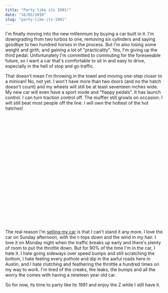 ```yaml
---
title: "Party like its 1991!"
date: "16/05/2010"
slug: "party-like-its-1991"
---
```


I'm finally moving into the new millennium by buying a car built in it. I'm downgrading from two turbos to one, removing six cylinders and saying goodbye to two hundred horses in the process. But I'm also losing some weight and girth, and gaining a lot of "practicality". Yes, I'm giving up the third pedal. Unfortunately I'm committed to commuting for the foreseeable future, so I want a car that's comfortable to sit in and easy to drive, especially in the hell of stop and go traffic. 

That doesn't mean I'm throwing in the towel and moving one-step closer to a minivan! No, not yet. I won't have more than two doors (and no the hatch doesn't count) and my wheels will still be at least seventeen inches wide. My new car will even have a sport mode and "flappy pedals". It has launch control. I can turn traction control off. The muffler still growls on occasion. I will still beat most people off the line. I will own the hottest of the hot hatches!

<div style="text-align: center;"><object width="425" height="344"><param name="movie" value="NiXrrm9KCUg&hl=en_US&fs=1&rel=0"></param><param name="allowFullScreen" value="true"></param><param name="allowscriptaccess" value="always"></param><embed src="http://www.youtube.com/v/NiXrrm9KCUg&hl=en_US&fs=1&rel=0" type="application/x-shockwave-flash" allowscriptaccess="always" allowfullscreen="true" width="425" height="344"></embed></object></div>

The real reason I'm [selling my car](http://austin.craigslist.org/cto/1755074282.html) is that I can't stand it any more. I love the car on Sunday afternoon, with the t-tops down and the wind in my hair. I love it on Monday night when the traffic breaks up early and there's plenty of room to put the throttle down. But for 90% of the time I'm in the car, I hate it. I hate going sideways over speed bumps and still scratching the bottom, I hate feeling every pothole and dip in the awful roads here in Austin, and I hate clutching and feathering the throttle a hundred times on my way to work. I'm tired of the creaks, the leaks, the bumps and all the worry the comes with having a nineteen year old car. 

So for now, its time to party like its 1991 and enjoy the Z while I still have it.